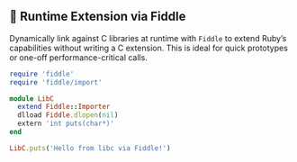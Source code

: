 ## 🛂 Runtime Extension via Fiddle

Dynamically link against C libraries at runtime with `Fiddle` to extend Ruby’s capabilities without writing a C extension. This is ideal for quick prototypes or one-off performance-critical calls.

```ruby
require 'fiddle'
require 'fiddle/import'

module LibC
  extend Fiddle::Importer
  dlload Fiddle.dlopen(nil)
  extern 'int puts(char*)'
end

LibC.puts('Hello from libc via Fiddle!')
```